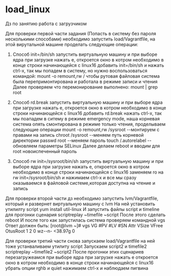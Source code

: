 # load_linux
Дз по занятию работа с загрузчиком

Для проверки первой части задания (Попасть в систему без пароля несколькими способами) необходимо запустить load/Vagrantfile, на этой вирутальной машине проделать следующие операции:

1. Способ init=/bin/sh
запустить виртуальную машину и при выборе ядра при загрузкe нажать e, откроется окно в котром необходимо
в конце строки начинающейся с linux16 добавить init=/bin/sh и нажать сtrl-x, так мы попадем в систему, но нужно
воспользоваться командой:
mount -o remount,rw /
чтобы рутовая файловая система была перепримонтирована и работала в режиме записи и чтения
Далее проверяем что перемонирование выполнено:
mount | grep root

2. Способ rd.break
запустить виртуальную машину и при выборе ядра при загрузкe нажать e, откроется окно в котром необходимо
в конце строки начинающейся с linux16 добавить rd.break нажать сtrl-x, так мы поападем в ситему в режиме
emergency mode, наша корневая система опять смонтирована в режиме только чтения, проделываем следующие операции
mount -o remount,rw /sysroot --монтируем с правами на запись
chroot /sysroot --меняем путь корневой директории
passwd root --меняем пароль
touch /.autorelabel --обновляем параметры SELinux
Далее делаем reboot и вводим для root новоиспеченный пароль

3. Способ rw init=/sysroot/bin/sh
запустить виртуальную машину и при выборе ядра при загрузкe нажать e, откроется окно в котром необходимо
в конце строки начинающейся с linux16 заменяем ro на rw init=/sysroot/bin/sh и нажимаем сtrl-x и все мы 
сразу оказываемся в файловой системе,которая доступна на чтение и запись

Для проверки второй части дз необходимо запустить lvm/Vagrantfile, который и развернет виртуальную машину с lvm
На ней установить утилилту script 
yum install util-linux
И запустить файлы script и timeline для прогонки сценария
scriptreplay ~timefile ~script
После этого сделать
reboot
И после того как запустилась система проверяем командной
vgs
Ответ должен быть:
[root@lvm ~]# vgs
  VG       #PV #LV #SN Attr   VSize   VFree
  OtusRoot   1   2   0 wz--n- <38.97g    0


Для проверки третий части снова запускаем load/Vagrantfile на ней тоже устанваливаем утилиту script
Запускаем script2 и timefile2
scriptreplay ~timefile2 ~script2
После прогонки этих сценариев перезагружеамся при выборе ядра при загрузкe нажать e откроется окно в котром необходимо
в конце строки начинающейся с linux16 убрать опции rghb и quiet  нажимаем сtrl-x и наблюдаем пигвина
